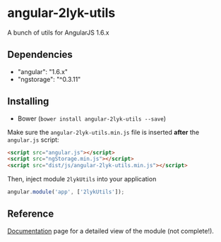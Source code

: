 # angular-2lyk-utils
A bunch of utils for AngularJS 1.6.x

## Dependencies

 - "angular": "1.6.x"
 - "ngstorage": "^0.3.11"

## Installing

<!--- Direct download (https://github.com/kisiwu/angular-2lyk-utils/releases)-->
<!--- NPM (`npm install ng-tags-input --save`) -->
- Bower (`bower install angular-2lyk-utils --save`)

Make sure the `angular-2lyk-utils.min.js` file is inserted **after** the `angular.js` script:

```html
<script src="angular.js"></script>
<script src="ngStorage.min.js"></script>
<script src="dist/js/angular-2lyk-utils.min.js"></script>
```

Then, inject module `2lykUtils` into your application

```js
angular.module('app', ['2lykUtils']);
```

## Reference

[Documentation](https://kisiwu.000webhostapp.com/angular-2lyk-utils/) page for a detailed view of the module (not complete!).
